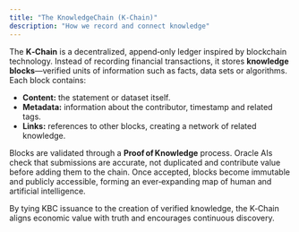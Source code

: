 ```yaml
---
title: "The KnowledgeChain (K‑Chain)"
description: "How we record and connect knowledge"
---
```


The **K‑Chain** is a decentralized, append‑only ledger inspired by blockchain technology. Instead of recording financial transactions, it stores **knowledge blocks**—verified units of information such as facts, data sets or algorithms. Each block contains:

- **Content:** the statement or dataset itself.
- **Metadata:** information about the contributor, timestamp and related tags.
- **Links:** references to other blocks, creating a network of related knowledge.

Blocks are validated through a **Proof of Knowledge** process. Oracle AIs check that submissions are accurate, not duplicated and contribute value before adding them to the chain. Once accepted, blocks become immutable and publicly accessible, forming an ever‑expanding map of human and artificial intelligence.

By tying KBC issuance to the creation of verified knowledge, the K‑Chain aligns economic value with truth and encourages continuous discovery.